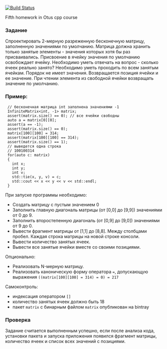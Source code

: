[![Build Status](https://travis-ci.com/BorisTestov/infinite_matrix.svg?branch=master)](https://travis-ci.com/BorisTestov/infinite_matrix)

Fifth homework in Otus cpp course

### Задание
Спроектировать 2-мерную разреженную бесконечную матрицу, заполненную значениями по
умолчанию. Матрица должна хранить только занятые элементы - значения которых хотя бы раз
присваивались. Присвоение в ячейку значения по умолчанию освобождает ячейку.
Необходимо уметь отвечать на вопрос - сколько ячеек реально занято?
Необходимо уметь проходить по всем занятым ячейкам. Порядок не имеет значения. Возвращается
позиция ячейки и ее значение.
При чтении элемента из свободной ячейки возвращать значение по умолчанию.
### Пример:
```
 // бесконечная матрица int заполнена значениями -1
 InfiniteMatrix<int, -1> matrix;
 assert(matrix.size() == 0); // все ячейки свободны
 auto a = matrix[0][0];
 assert(a == -1);
 assert(matrix.size() == 0);
 matrix[100][100] = 314;
 assert(matrix[100][100] == 314);
 assert(matrix.size() == 1);
 // выведется одна строка
 // 100100314
 for(auto c: matrix)
 {
   int x;
   int y;
   int v;
   std::tie(x, y, v) = c;
   std::cout << x << y << v << std::endl;
 }
 ```
При запуске программы необходимо:
* Создать матрицу с пустым значением 0
* Заполнить главную диагональ матрицы (от [0,0] до [9,9]) значениями от 0 до 9.
* Заполнить второстепенную диагональ (от [0,9] до [9,0]) значениями от 9 до 0.
* Вывести фрагмент матрицы от [1,1] до [8,8]. Между столбцами пробел. Каждая строка матрицы на новой строке консоли.
* Вывести количество занятых ячеек.
* Вывести все занятые ячейки вместе со своими позициями.

Опционально: 
* Реализовать N-мерную матрицу.
* Реализовать каноническую форму оператора `=`, допускающую выражения
`((matrix[100][100] = 314) = 0) = 217`

Самоконтроль:
* индексация оператором `[]`
* количество занятых ячеек должно быть 18
* пакет `matrix` с бинарным файлом `matrix` опубликован на bintray

### Проверка
Задание считается выполненным успешно, если после анализа кода, установки пакета и запуска
приложения появился фрагмент матрицы, количество ячеек и список всех значений с позициями.
